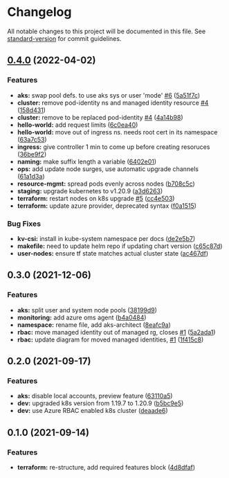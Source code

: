 # Changelog

All notable changes to this project will be documented in this file. See [standard-version](https://github.com/conventional-changelog/standard-version) for commit guidelines.

## [0.4.0](https://github.com/julie-ng/cloudkube-aks-clusters/compare/v0.3.0...v0.4.0) (2022-04-02)


### Features

* **aks:** swap pool defs. to use aks sys or user 'mode'  [#6](https://github.com/julie-ng/cloudkube-aks-clusters/issues/6) ([5a51f7c](https://github.com/julie-ng/cloudkube-aks-clusters/commit/5a51f7c37228361ae42861000d3d98f5caa7c260))
* **cluster:** remove pod-identity ns and managed identity resource [#4](https://github.com/julie-ng/cloudkube-aks-clusters/issues/4) ([158d431](https://github.com/julie-ng/cloudkube-aks-clusters/commit/158d431d4d962d4ab9a0fdac28f9b2274633a775))
* **cluster:** remove to be replaced pod-identity [#4](https://github.com/julie-ng/cloudkube-aks-clusters/issues/4) ([4a14b98](https://github.com/julie-ng/cloudkube-aks-clusters/commit/4a14b985449bb55616f91d6ebed813647f396388))
* **hello-world:** add request limits ([6c0ea40](https://github.com/julie-ng/cloudkube-aks-clusters/commit/6c0ea40e4605331c6906ababd2cd014a0f14a838))
* **hello-world:** move out of ingress ns. needs root cert in its namespace ([63a7c53](https://github.com/julie-ng/cloudkube-aks-clusters/commit/63a7c533e205a123cd8b20f473a5b4dc5f3c5ddb))
* **ingress:** give controller 1 min to come up before creating resoruces ([36be9f2](https://github.com/julie-ng/cloudkube-aks-clusters/commit/36be9f245dc914fc9f5f890f51dfeec6ec640477))
* **naming:** make suffix length a variable ([6402e01](https://github.com/julie-ng/cloudkube-aks-clusters/commit/6402e0189637f507cdad33f1e4436773d815767b))
* **ops:** add update node surges, use automatic upgrade channels ([61a1d3a](https://github.com/julie-ng/cloudkube-aks-clusters/commit/61a1d3a0e55dcb7aa0c8e26fd1ddc0ffb19e5988))
* **resource-mgmt:** spread pods evenly across nodes ([b708c5c](https://github.com/julie-ng/cloudkube-aks-clusters/commit/b708c5c60eab1cca17bd984039dab388739680c5))
* **staging:** upgrade kubernetes to v1.20.9 ([a3d6263](https://github.com/julie-ng/cloudkube-aks-clusters/commit/a3d62634e03fe4d1673154f88a8d5f093a49c845))
* **terraform:** restart nodes on k8s upgrade [#5](https://github.com/julie-ng/cloudkube-aks-clusters/issues/5) ([cc4e503](https://github.com/julie-ng/cloudkube-aks-clusters/commit/cc4e5037afd824e26622fc58b346ca6b68910c01))
* **terraform:** update azure provider, deprecated syntax ([f0a1515](https://github.com/julie-ng/cloudkube-aks-clusters/commit/f0a1515b4e675d540a1fff0a711d3bad42782c68))


### Bug Fixes

* **kv-csi:** install in kube-system namespace per docs ([de2e5b7](https://github.com/julie-ng/cloudkube-aks-clusters/commit/de2e5b7b697a32815188d46109eb9cef42f30547))
* **makefile:** need to update helm repo if updating chart version ([c65c87d](https://github.com/julie-ng/cloudkube-aks-clusters/commit/c65c87d2d672b3f3b197a5b3e20ab0652951bfe6))
* **user-nodes:** ensure tf state matches actual cluster state ([ac467df](https://github.com/julie-ng/cloudkube-aks-clusters/commit/ac467df4547514a1469262ada0cadc9bc7960e95))

## 0.3.0 (2021-12-06)


### Features

* **aks:** split user and system node pools ([38199d9](https://github.com/julie-ng/cloudkube-aks-clusters/commit/38199d9bd83da01f91b9c5c385a92a609eb9e5a8))
* **monitoring:** add azure oms agent ([b4a0484](https://github.com/julie-ng/cloudkube-aks-clusters/commit/b4a04840ea90c702e9e1bab71fd96ad128c70766))
* **namespace:** rename file, add aks-architect ([8eafc9a](https://github.com/julie-ng/cloudkube-aks-clusters/commit/8eafc9a1cce2d55b3d7a937bc4ef479f441669f8))
* **rbac:** move managed identity out of managed rg, closes [#1](https://github.com/julie-ng/cloudkube-aks-clusters/issues/1) ([5a2ada1](https://github.com/julie-ng/cloudkube-aks-clusters/commit/5a2ada123f6e34e79a35e104c15c471c444bfcf5))
* **rbac:** update diagram for moved managed identities, [#1](https://github.com/julie-ng/cloudkube-aks-clusters/issues/1) ([1f415c8](https://github.com/julie-ng/cloudkube-aks-clusters/commit/1f415c81d99213ae6c12871c9e2c6b23e18e22d6))

## 0.2.0 (2021-09-17)


### Features

* **aks:** disable local accounts, preview feature ([63110a5](https://github.com/julie-ng/cloudkube-aks-clusters/commit/63110a57590cfd29a97ee1be726fc5a710e5d332))
* **dev:** upgraded k8s version from 1.19.7 to 1.20.9 ([b5bc9e5](https://github.com/julie-ng/cloudkube-aks-clusters/commit/b5bc9e52d53ad9bf073b81e9113c396e3ea3a016))
* **dev:** use Azure RBAC enabled k8s cluster ([deaade6](https://github.com/julie-ng/cloudkube-aks-clusters/commit/deaade6e06f8d00dc38baeb519169e6d0fa3681f))

## 0.1.0 (2021-09-14)

### Features

* **terraform:** re-structure, add required features block ([4d8dfaf](https://github.com/julie-ng/cloudkube-aks-clusters/commit/4d8dfaf13a01dd4458b8f7b915f802abd56c15f3))
